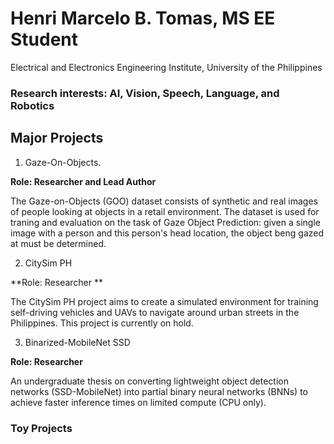 # Henri Marcelo B. Tomas, MS EE Student
Electrical and Electronics Engineering Institute, University of the Philippines
### Research interests: AI, Vision, Speech, Language, and Robotics

## Major Projects
1. Gaze-On-Objects.

**Role: Researcher and Lead Author** 

The Gaze-on-Objects (GOO) dataset consists of synthetic and real images of people looking at objects in a retail environment. The dataset is used for traning and evaluation on the task of Gaze Object Prediction: given a single image with a person and this person's head location, the object beng gazed at must be determined. 

2. CitySim PH

**Role: Researcher **

The CitySim PH project aims to create a simulated environment for training self-driving vehicles and UAVs to navigate around urban streets in the Philippines. This project is currently on hold. 

3. Binarized-MobileNet SSD 

**Role: Researcher**

An undergraduate thesis on converting lightweight object detection networks (SSD-MobileNet) into partial binary neural networks (BNNs) to achieve faster inference times on limited compute (CPU only). 

### Toy Projects
